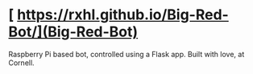 # [ https://rxhl.github.io/Big-Red-Bot/](Big-Red-Bot)
Raspberry Pi based bot, controlled using a Flask app. Built with love, at Cornell.
